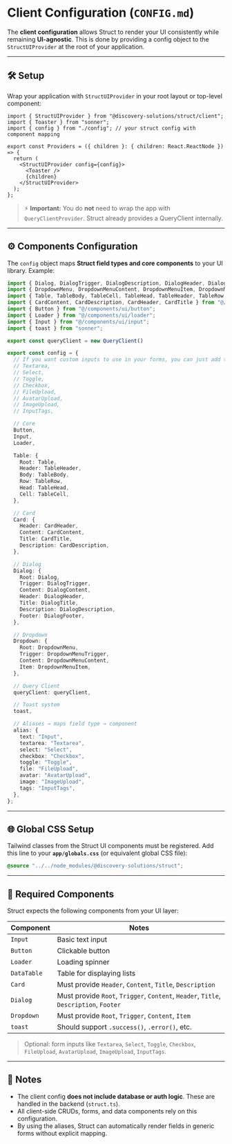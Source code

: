 # Client Configuration (`CONFIG.md`)

The **client configuration** allows Struct to render your UI consistently while remaining **UI-agnostic**. This is done by providing a config object to the `StructUIProvider` at the root of your application.

---

## 🛠 Setup

Wrap your application with `StructUIProvider` in your root layout or top-level component:

```tsx
import { StructUIProvider } from "@discovery-solutions/struct/client";
import { Toaster } from "sonner";
import { config } from "./config"; // your struct config with component mapping

export const Providers = ({ children }: { children: React.ReactNode }) => {
  return (
    <StructUIProvider config={config}>
      <Toaster />
      {children}
    </StructUIProvider>
  );
};
```

> ⚡ **Important:** You do **not** need to wrap the app with `QueryClientProvider`. Struct already provides a QueryClient internally.

---

## ⚙️ Components Configuration

The `config` object maps **Struct field types and core components** to your UI library. Example:

```ts
import { Dialog, DialogTrigger, DialogDescription, DialogHeader, DialogTitle, DialogContent, DialogFooter } from "@/components/ui/dialog";
import { DropdownMenu, DropdownMenuContent, DropdownMenuItem, DropdownMenuTrigger } from "@/components/ui/dropdown-menu";
import { Table, TableBody, TableCell, TableHead, TableHeader, TableRow } from "@/components/ui/table";
import { CardContent, CardDescription, CardHeader, CardTitle } from "@/components/ui/card";
import { Button } from "@/components/ui/button";
import { Loader } from "@/components/ui/loader";
import { Input } from "@/components/ui/input";
import { toast } from "sonner";

export const queryClient = new QueryClient()

export const config = {
  // If you want custom inputs to use in your forms, you can just add them here:
  // Textarea,
  // Select,
  // Toggle,
  // Checkbox,
  // FileUpload,
  // AvatarUpload,
  // ImageUpload,
  // InputTags,

  // Core
  Button,
  Input,
  Loader,

  Table: {
    Root: Table,
    Header: TableHeader,
    Body: TableBody,
    Row: TableRow,
    Head: TableHead,
    Cell: TableCell,
  },

  // Card
  Card: {
    Header: CardHeader,
    Content: CardContent,
    Title: CardTitle,
    Description: CardDescription,
  },

  // Dialog
  Dialog: {
    Root: Dialog,
    Trigger: DialogTrigger,
    Content: DialogContent,
    Header: DialogHeader,
    Title: DialogTitle,
    Description: DialogDescription,
    Footer: DialogFooter,
  },

  // Dropdown
  Dropdown: {
    Root: DropdownMenu,
    Trigger: DropdownMenuTrigger,
    Content: DropdownMenuContent,
    Item: DropdownMenuItem,
  },

  // Query Client
  queryClient: queryClient,

  // Toast system
  toast,

  // Aliases → maps field type → component
  alias: {
    text: "Input",
    textarea: "Textarea",
    select: "Select",
    checkbox: "Checkbox",
    toggle: "Toggle",
    file: "FileUpload",
    avatar: "AvatarUpload",
    image: "ImageUpload",
    tags: "InputTags",
  },
};
```

---

## 🌐 Global CSS Setup

Tailwind classes from the Struct UI components must be registered.
Add this line to your **`app/globals.css`** (or equivalent global CSS file):

```css
@source "../../node_modules/@discovery-solutions/struct";
```

---

## 🧩 Required Components

Struct expects the following components from your UI layer:

| Component   | Notes                                                                      |
| ----------- | -------------------------------------------------------------------------- |
| `Input`     | Basic text input                                                           |
| `Button`    | Clickable button                                                           |
| `Loader`    | Loading spinner                                                            |
| `DataTable` | Table for displaying lists                                                 |
| `Card`      | Must provide `Header`, `Content`, `Title`, `Description`                   |
| `Dialog`    | Must provide `Root`, `Trigger`, `Content`, `Header`, `Title`, `Description`, `Footer` |
| `Dropdown`  | Must provide `Root`, `Trigger`, `Content`, `Item`                          |
| `toast`     | Should support `.success()`, `.error()`, etc.                              |

> Optional: form inputs like `Textarea`, `Select`, `Toggle`, `Checkbox`, `FileUpload`, `AvatarUpload`, `ImageUpload`, `InputTags`.

---

## 🔧 Notes

* The client config **does not include database or auth logic**. These are handled in the backend (`struct.ts`).
* All client-side CRUDs, forms, and data components rely on this configuration.
* By using the aliases, Struct can automatically render fields in generic forms without explicit mapping.